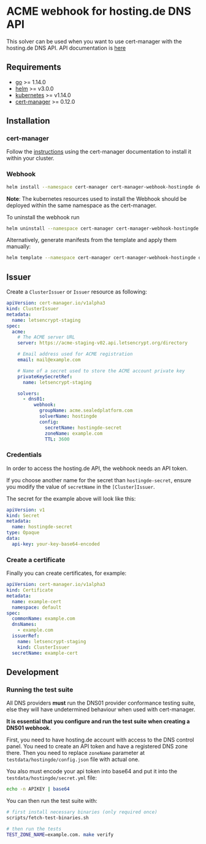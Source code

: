 # ACME webhook for hosting.de DNS API

This solver can be used when you want to use cert-manager with the hosting.de DNS API. API documentation is [here](https://www.hosting.de/api/)

## Requirements
-   [go](https://golang.org/) >= 1.14.0
-   [helm](https://helm.sh/) >= v3.0.0
-   [kubernetes](https://kubernetes.io/) >= v1.14.0
-   [cert-manager](https://cert-manager.io/) >= 0.12.0

## Installation

### cert-manager

Follow the [instructions](https://cert-manager.io/docs/installation/) using the cert-manager documentation to install it within your cluster.

### Webhook

```bash
helm install --namespace cert-manager cert-manager-webhook-hostingde deploy/cert-manager-webhook-hostingde
```
**Note**: The kubernetes resources used to install the Webhook should be deployed within the same namespace as the cert-manager.

To uninstall the webhook run
```bash
helm uninstall --namespace cert-manager cert-manager-webhook-hostingde
```


Alternatively, generate manifests from the template and apply them manually:
```bash
helm template --namespace cert-manager cert-manager-webhook-hostingde deploy/cert-manager-webhook-hostingde
```

## Issuer

Create a `ClusterIssuer` or `Issuer` resource as following:
```yaml
apiVersion: cert-manager.io/v1alpha3
kind: ClusterIssuer
metadata:
  name: letsencrypt-staging
spec:
  acme:
    # The ACME server URL
    server: https://acme-staging-v02.api.letsencrypt.org/directory

    # Email address used for ACME registration
    email: mail@example.com

    # Name of a secret used to store the ACME account private key
    privateKeySecretRef:
      name: letsencrypt-staging

    solvers:
      - dns01:
          webhook:
            groupName: acme.sealedplatform.com
            solverName: hostingde
            config:
              secretName: hostingde-secret
              zoneName: example.com
              TTL: 3600
```

### Credentials
In order to access the hosting.de API, the webhook needs an API token.

If you choose another name for the secret than `hostingde-secret`, ensure you modify the value of `secretName` in the `[Cluster]Issuer`.

The secret for the example above will look like this:
```yaml
apiVersion: v1
kind: Secret
metadata:
  name: hostingde-secret
type: Opaque
data:
  api-key: your-key-base64-encoded
```

### Create a certificate

Finally you can create certificates, for example:

```yaml
apiVersion: cert-manager.io/v1alpha3
kind: Certificate
metadata:
  name: example-cert
  namespace: default
spec:
  commonName: example.com
  dnsNames:
    - example.com
  issuerRef:
    name: letsencrypt-staging
    kind: ClusterIssuer
  secretName: example-cert
```

## Development

### Running the test suite

All DNS providers **must** run the DNS01 provider conformance testing suite,
else they will have undetermined behaviour when used with cert-manager.

**It is essential that you configure and run the test suite when creating a
DNS01 webhook.**

First, you need to have hosting.de account with access to the DNS control panel. You need to create an API token and have a registered DNS zone there.
Then you need to replace `zoneName` parameter at `testdata/hostingde/config.json` file with actual one.

You also must encode your api token into base64 and put it into the `testdata/hostingde/secret.yml` file:
```bash
echo -n APIKEY | base64
```

You can then run the test suite with:

```bash
# first install necessary binaries (only required once)
scripts/fetch-test-binaries.sh

# then run the tests
TEST_ZONE_NAME=example.com. make verify
```

